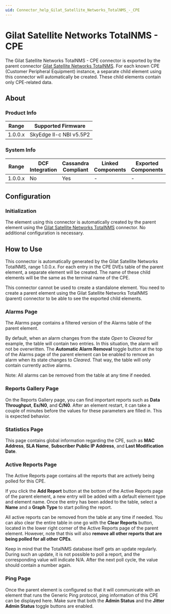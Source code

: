 ```yaml
---
uid: Connector_help_Gilat_Satellite_Networks_TotalNMS_-_CPE
---
```


# Gilat Satellite Networks TotalNMS - CPE

The Gilat Satellite Networks TotalNMS - CPE connector is exported by the parent connector [Gilat Satellite Networks TotalNMS](xref:Connector_help_Gilat_Satellite_Networks_TotalNMS). For each known CPE (Customer Peripheral Equipment) instance, a separate child element using this connector will automatically be created. These child elements contain only CPE-related data.

## About

### Product Info

| **Range** | **Supported Firmware**  |
|-----------|-------------------------|
| 1.0.0.x   | SkyEdge II-c NBI v5.5P2 |

### System Info

| **Range** | **DCF Integration** | **Cassandra Compliant** | **Linked Components** | **Exported Components** |
|-----------|---------------------|-------------------------|-----------------------|-------------------------|
| 1.0.0.x   | No                  | Yes                     | \-                    | \-                      |

## Configuration

### Initialization

The element using this connector is automatically created by the parent element using the [Gilat Satellite Networks TotalNMS](xref:Connector_help_Gilat_Satellite_Networks_TotalNMS) connector. No additional configuration is necessary.

## How to Use

This connector is automatically generated by the Gilat Satellite Networks TotalNMS, range 1.0.0.x. For each entry in the CPE DVEs table of the parent element, a separate element will be created. The name of these child elements will be the same as the terminal name of the CPE.

This connector cannot be used to create a standalone element. You need to create a parent element using the Gilat Satellite Networks TotalNMS (parent) connector to be able to see the exported child elements.

### Alarms Page

The Alarms page contains a filtered version of the Alarms table of the parent element.

By default, when an alarm changes from the state *Open* to *Cleared* for example, the table will contain two entries. In this situation, the alarm will not be overwritten. The **Automatic Alarm Removal** toggle button at the top of the Alarms page of the parent element can be enabled to remove an alarm when its state changes to *Cleared*. That way, the table will only contain currently active alarms.

Note: All alarms can be removed from the table at any time if needed.

### Reports Gallery Page

On the Reports Gallery page, you can find important reports such as **Data** **Throughput**, **Es/N0**, and **C/N0**. After an element restart, it can take a couple of minutes before the values for these parameters are filled in. This is expected behavior.

### Statistics Page

This page contains global information regarding the CPE, such as **MAC Address**, **SLA Name**, **Subscriber Public IP Address**, and **Last Modification Date**.

### Active Reports Page

The Active Reports page contains all the reports that are actively being polled for this CPE.

If you click the **Add Report** button at the bottom of the Active Reports page of the parent element, a new entry will be added with a default element type and element name. Once the entry has been added to the table, select a **Name** and a **Graph Type** to start polling the report.

All active reports can be removed from the table at any time if needed. You can also clear the entire table in one go with the **Clear Reports** button, located in the lower right corner of the Active Reports page of the parent element. However, note that this will also **remove all other reports that are being polled for all other CPEs**.

Keep in mind that the TotalNMS database itself gets an update regularly. During such an update, it is not possible to poll a report, and the corresponding value will indicate N/A. After the next poll cycle, the value should contain a number again.

### Ping Page

Once the parent element is configured so that it will communicate with an element that runs the Generic Ping protocol, ping information of this CPE can be displayed here. Make sure that both the **Admin Status** and the **Jitter Admin Status** toggle buttons are enabled.
